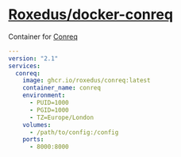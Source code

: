 # [Roxedus/docker-conreq](https://github.com/Roxedus/docker-conreq)

Container for [Conreq](https://github.com/Archmonger/Conreq)

```yml
---
version: "2.1"
services:
  conreq:
    image: ghcr.io/roxedus/conreq:latest
    container_name: conreq
    environment:
      - PUID=1000
      - PGID=1000
      - TZ=Europe/London
    volumes:
      - /path/to/config:/config
    ports:
      - 8000:8000
```
